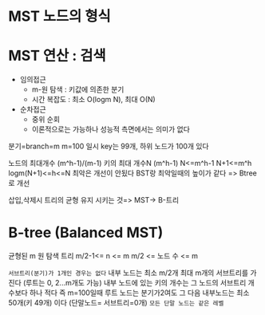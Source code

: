 # MST 노드의 형식
# MST 연산 : 검색
* 임의접근
    * m-원 탐색 : 키값에 의존한 분기
    * 시간 복잡도 : 최소 O(logm N), 최대 O(N)
* 순차접근
    * 중위 순회
    * 이론적으로는 가능하나 성능적 측면에서는 의미가 없다

분기=branch=m
m=100 일시 key는 99개, 하위 노드가 100개 있다

노드의 최대개수 (m^h-1)/(m-1)
키의 최대 개수N (m^h-1)
N<=m^h-1
N+1<=m^h
logm(N+1)<=h<=N
최악은 개선이 안됬다 BST랑 최악일때의 높이가 같다
=> Btree로 개선

삽입,삭제시 트리의 균형 유지 시키는 것=> MST-> B-트리
# B-tree (Balanced MST)
균형된 m 원 탐색 트리
m/2-1<= n <= m
m/2 <= 노드 수 <= m

`서브트리(분기)가 1개인 경우는 없다`
내부 노드는 최소 m/2개 최대 m개의 서브트리를 가진다
(루트는 0, 2...m개도 가능)
내부 노드에 있는 키의 개수는 그 노드의 서브트리 개수보다 하나 적다
즉 m=100일때 루트 노드는 분기가2여도 그 다음 내부노드는 최소 50개(키 49개) 이다
(단말노드= 서브트리=0개)
`모든 단말 노드는 같은 레벨`

